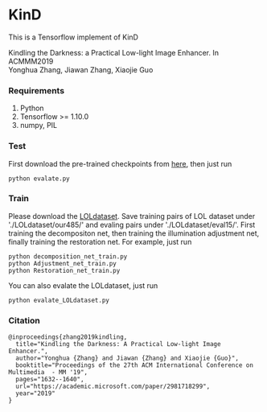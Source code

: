 # KinD
This is a Tensorflow implement of KinD

Kindling the Darkness: a Practical Low-light Image Enhancer. In ACMMM2019<br>
Yonghua Zhang, Jiawan Zhang, Xiaojie Guo

### Requirements ###
1. Python
2. Tensorflow >= 1.10.0
3. numpy, PIL

### Test ###
First download the pre-trained checkpoints from [here](https://pan.baidu.com/s/1c4ZLYEIoR-8skNMiAVbl_A), then just run
```shell
python evalate.py
```
### Train ###
Please download the [LOLdataset](https://daooshee.github.io/BMVC2018website/). Save training pairs of LOL dataset under './LOLdataset/our485/' and evaling pairs under './LOLdataset/eval15/'. First training the decompositon net, then training the illumination adjustment net, finally training the restoration net. For example, just run
```shell
python decomposition_net_train.py
python Adjustment_net_train.py
python Restoration_net_train.py
```
You can also evalate the LOLdataset, just run
```shell
python evalate_LOLdataset.py
```

### Citation ###
```
@inproceedings{zhang2019kindling,
  title="Kindling the Darkness: A Practical Low-light Image Enhancer.",
  author="Yonghua {Zhang} and Jiawan {Zhang} and Xiaojie {Guo}",
  booktitle="Proceedings of the 27th ACM International Conference on Multimedia  - MM '19",
  pages="1632--1640",
  url="https://academic.microsoft.com/paper/2981718299",
  year="2019"
}
```
